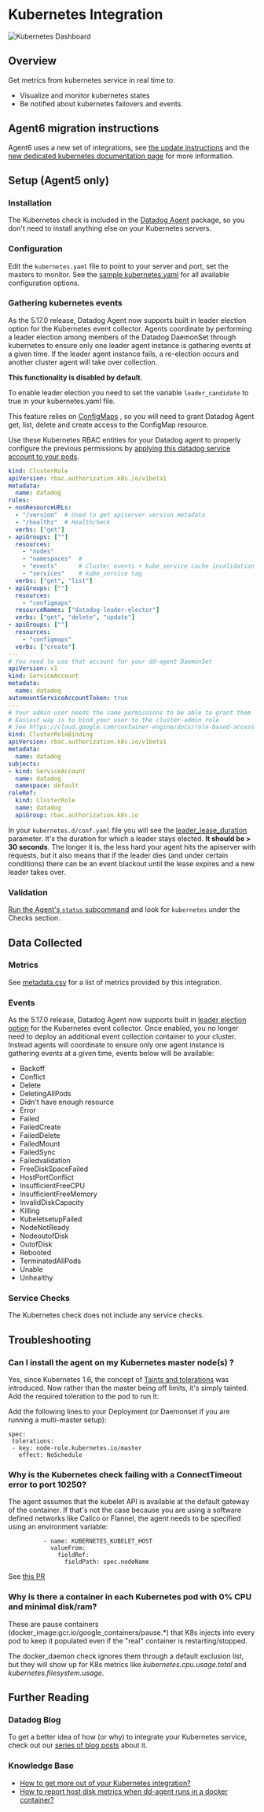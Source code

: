 # Kubernetes Integration

![Kubernetes Dashboard][1]

## Overview

Get metrics from kubernetes service in real time to:

* Visualize and monitor kubernetes states
* Be notified about kubernetes failovers and events.

## Agent6 migration instructions

Agent6 uses a new set of integrations, see [the update instructions][2] and the [new dedicated kubernetes documentation page][3] for more information.

## Setup (Agent5 only)
### Installation

The Kubernetes check is included in the [Datadog Agent][4] package, so you don't need to install anything else on your Kubernetes servers.

### Configuration

Edit the `kubernetes.yaml` file to point to your server and port, set the masters to monitor. See the [sample kubernetes.yaml][5] for all available configuration options.

### Gathering kubernetes events

As the 5.17.0 release, Datadog Agent now supports built in leader election option for the Kubernetes event collector. Agents coordinate by performing a leader election among members of the Datadog DaemonSet through kubernetes to ensure only one leader agent instance is gathering events at a given time.
If the leader agent instance fails, a re-election occurs and another cluster agent will take over collection.

**This functionality is disabled by default**.

To enable leader election you need to set the variable `leader_candidate` to true in your kubernetes.yaml file.

This feature relies on [ConfigMaps][6] , so you will need to grant Datadog Agent get, list, delete and create access to the ConfigMap resource.

Use these Kubernetes RBAC entities for your Datadog agent to properly configure the previous permissions by [applying this datadog service account to your pods][7].

```yaml
kind: ClusterRole
apiVersion: rbac.authorization.k8s.io/v1beta1
metadata:
  name: datadog
rules:
- nonResourceURLs:
  - "/version"  # Used to get apiserver version metadata
  - "/healthz"  # Healthcheck
  verbs: ["get"]
- apiGroups: [""]
  resources:
    - "nodes"
    - "namespaces"  #
    - "events"      # Cluster events + kube_service cache invalidation
    - "services"    # kube_service tag
  verbs: ["get", "list"]
- apiGroups: [""]
  resources:
    - "configmaps"
  resourceNames: ["datadog-leader-elector"]
  verbs: ["get", "delete", "update"]
- apiGroups: [""]
  resources:
    - "configmaps"
  verbs: ["create"]
---
# You need to use that account for your dd-agent DaemonSet
apiVersion: v1
kind: ServiceAccount
metadata:
  name: datadog
automountServiceAccountToken: true
---
# Your admin user needs the same permissions to be able to grant them
# Easiest way is to bind your user to the cluster-admin role
# See https://cloud.google.com/container-engine/docs/role-based-access-control#setting_up_role-based_access_control
kind: ClusterRoleBinding
apiVersion: rbac.authorization.k8s.io/v1beta1
metadata:
  name: datadog
subjects:
- kind: ServiceAccount
  name: datadog
  namespace: default
roleRef:
  kind: ClusterRole
  name: datadog
  apiGroup: rbac.authorization.k8s.io
```

In your `kubernetes.d/conf.yaml` file you will see the [leader_lease_duration][8] parameter. It's the duration for which a leader stays elected. **It should be > 30 seconds**.
The longer it is, the less hard your agent hits the apiserver with requests, but it also means that if the leader dies (and under certain conditions) there can be an event blackout until the lease expires and a new leader takes over.

### Validation

[Run the Agent's `status` subcommand][9] and look for `kubernetes` under the Checks section.

## Data Collected
### Metrics
See [metadata.csv][10] for a list of metrics provided by this integration.

### Events

As the 5.17.0 release, Datadog Agent now supports built in [leader election option](#gathering-kubernetes-events) for the Kubernetes event collector. Once enabled, you no longer need to deploy an additional event collection container to your cluster. Instead agents will coordinate to ensure only one agent instance is gathering events at a given time, events below will be available:

* Backoff
* Conflict
* Delete
* DeletingAllPods
* Didn't have enough resource
* Error
* Failed
* FailedCreate
* FailedDelete
* FailedMount
* FailedSync
* Failedvalidation
* FreeDiskSpaceFailed
* HostPortConflict
* InsufficientFreeCPU
* InsufficientFreeMemory
* InvalidDiskCapacity
* Killing
* KubeletsetupFailed
* NodeNotReady
* NodeoutofDisk
* OutofDisk
* Rebooted
* TerminatedAllPods
* Unable
* Unhealthy

### Service Checks
The Kubernetes check does not include any service checks.

## Troubleshooting
### Can I install the agent on my Kubernetes master node(s) ?
Yes, since Kubernetes 1.6, the concept of [Taints and tolerations][11] was introduced. Now rather than the master being off limits, it's simply tainted.  Add the required toleration to the pod to run it:

Add the following lines to your Deployment (or Daemonset if you are running a multi-master setup):
```
spec:
 tolerations:
 - key: node-role.kubernetes.io/master
   effect: NoSchedule
```

### Why is the Kubernetes check failing with a ConnectTimeout error to port 10250?
The agent assumes that the kubelet API is available at the default gateway of the container. If that's not the case because you are using a software defined networks like Calico or Flannel, the agent needs to be specified using an environment variable:
```
          - name: KUBERNETES_KUBELET_HOST
            valueFrom:
              fieldRef:
                fieldPath: spec.nodeName
```
See [this PR][12]

###  Why is there a container in each Kubernetes pod with 0% CPU and minimal disk/ram?
These are pause containers (docker_image:gcr.io/google_containers/pause.*) that K8s injects into every pod to keep it populated even if the "real" container is restarting/stopped.

The docker_daemon check ignores them through a default exclusion list, but they will show up for K8s metrics like *kubernetes.cpu.usage.total* and *kubernetes.filesystem.usage*.

## Further Reading
### Datadog Blog
To get a better idea of how (or why) to integrate your Kubernetes service, check out our [series of blog posts][13] about it.

### Knowledge Base
* [How to get more out of your Kubernetes integration?][14]
* [How to report host disk metrics when dd-agent runs in a docker container?][15]


[1]: https://raw.githubusercontent.com/DataDog/integrations-core/master/kubernetes/images/kubernetes_dashboard.png
[2]: https://github.com/DataDog/datadog-agent/blob/master/docs/agent/changes.md#kubernetes-support
[3]: https://docs.datadoghq.com/agent/basic_agent_usage/kubernetes
[4]: https://app.datadoghq.com/account/settings#agent
[5]: https://github.com/DataDog/integrations-core/blob/master/kubernetes/datadog_checks/kubernetes/data/conf.yaml.example
[6]: https://kubernetes.io/docs/api-reference/v1.7/#configmap-v1-core
[7]: https://kubernetes.io/docs/tasks/configure-pod-container/configure-service-account
[8]: https://github.com/DataDog/integrations-core/blob/master/kubernetes/datadog_checks/kubernetes/data/conf.yaml.example#L118
[9]: https://docs.datadoghq.com/agent/faq/agent-commands/#agent-status-and-information
[10]: https://github.com/DataDog/integrations-core/blob/master/kubernetes/metadata.csv
[11]: https://blog.kubernetes.io/2017/03/advanced-scheduling-in-kubernetes.html
[12]: https://github.com/DataDog/dd-agent/pull/3051
[13]: https://www.datadoghq.com/blog/monitoring-kubernetes-era
[14]: https://docs.datadoghq.com/agent/faq/how-to-get-more-out-of-your-kubernetes-integration
[15]: https://docs.datadoghq.com/agent/faq/how-to-report-host-disk-metrics-when-dd-agent-runs-in-a-docker-container
